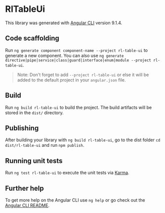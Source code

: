 # RlTableUi

This library was generated with [Angular CLI](https://github.com/angular/angular-cli) version 9.1.4.

## Code scaffolding

Run `ng generate component component-name --project rl-table-ui` to generate a new component. You can also use `ng generate directive|pipe|service|class|guard|interface|enum|module --project rl-table-ui`.
> Note: Don't forget to add `--project rl-table-ui` or else it will be added to the default project in your `angular.json` file. 

## Build

Run `ng build rl-table-ui` to build the project. The build artifacts will be stored in the `dist/` directory.

## Publishing

After building your library with `ng build rl-table-ui`, go to the dist folder `cd dist/rl-table-ui` and run `npm publish`.

## Running unit tests

Run `ng test rl-table-ui` to execute the unit tests via [Karma](https://karma-runner.github.io).

## Further help

To get more help on the Angular CLI use `ng help` or go check out the [Angular CLI README](https://github.com/angular/angular-cli/blob/master/README.md).
